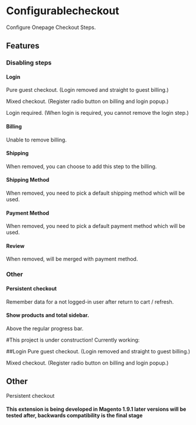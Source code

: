 # Configurablecheckout
Configure Onepage Checkout Steps.

## Features
### Disabling steps
#### Login
Pure guest checkout. (Login removed and straight to guest billing.)

Mixed checkout. (Register radio button on billing and login popup.)

Login required. (When login is required, you cannot remove the login step.)

#### Billing
Unable to remove billing.

#### Shipping
When removed, you can choose to add this step to the billing.

#### Shipping Method
When removed, you need to pick a default shipping method which will be used.

#### Payment Method
When removed, you need to pick a default payment method which will be used.

#### Review
When removed, will be merged with payment method.

### Other
#### Persistent checkout
Remember data for a not logged-in user after return to cart / refresh.

#### Show products and total sidebar.
Above the regular progress bar.

#This project is under construction!
Currently working:

##Login
Pure guest checkout. (Login removed and straight to guest billing.)

Mixed checkout. (Register radio button on billing and login popup.)

## Other
Persistent checkout

#### This extension is being developed in Magento 1.9.1 later versions will be tested after, backwards compatibility is the final stage
